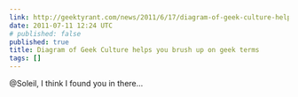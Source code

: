 ```yaml
---
link: http://geektyrant.com/news/2011/6/17/diagram-of-geek-culture-helps-you-brush-up-on-geek-terms.html
date: 2011-07-11 12:24 UTC
# published: false
published: true
title: Diagram of Geek Culture helps you brush up on geek terms
tags: []
---
```


@Soleil, I think I found you in there...
